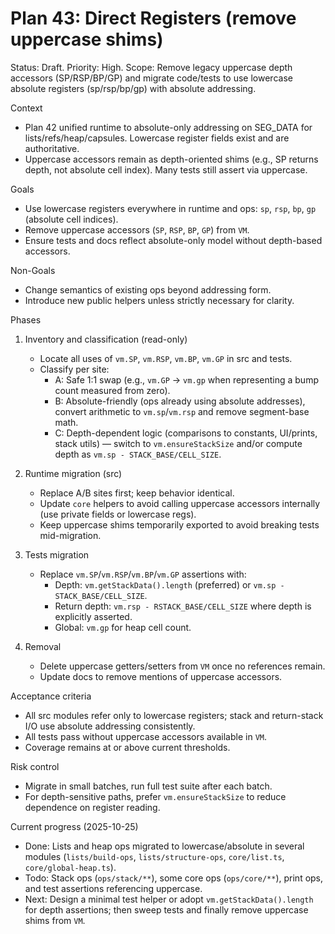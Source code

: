 # Plan 43: Direct Registers (remove uppercase shims)

Status: Draft. Priority: High. Scope: Remove legacy uppercase depth accessors (SP/RSP/BP/GP) and migrate code/tests to use lowercase absolute registers (sp/rsp/bp/gp) with absolute addressing.

Context

- Plan 42 unified runtime to absolute-only addressing on SEG_DATA for lists/refs/heap/capsules. Lowercase register fields exist and are authoritative.
- Uppercase accessors remain as depth-oriented shims (e.g., SP returns depth, not absolute cell index). Many tests still assert via uppercase.

Goals

- Use lowercase registers everywhere in runtime and ops: `sp`, `rsp`, `bp`, `gp` (absolute cell indices).
- Remove uppercase accessors (`SP`, `RSP`, `BP`, `GP`) from `VM`.
- Ensure tests and docs reflect absolute-only model without depth-based accessors.

Non-Goals

- Change semantics of existing ops beyond addressing form.
- Introduce new public helpers unless strictly necessary for clarity.

Phases

1. Inventory and classification (read-only)
   - Locate all uses of `vm.SP`, `vm.RSP`, `vm.BP`, `vm.GP` in src and tests.
   - Classify per site:
     - A: Safe 1:1 swap (e.g., `vm.GP` → `vm.gp` when representing a bump count measured from zero).
     - B: Absolute-friendly (ops already using absolute addresses), convert arithmetic to `vm.sp`/`vm.rsp` and remove segment-base math.
     - C: Depth-dependent logic (comparisons to constants, UI/prints, stack utils) — switch to `vm.ensureStackSize` and/or compute depth as `vm.sp - STACK_BASE/CELL_SIZE`.

2. Runtime migration (src)
   - Replace A/B sites first; keep behavior identical.
   - Update `core` helpers to avoid calling uppercase accessors internally (use private fields or lowercase regs).
   - Keep uppercase shims temporarily exported to avoid breaking tests mid-migration.

3. Tests migration
   - Replace `vm.SP`/`vm.RSP`/`vm.BP`/`vm.GP` assertions with:
     - Depth: `vm.getStackData().length` (preferred) or `vm.sp - STACK_BASE/CELL_SIZE`.
     - Return depth: `vm.rsp - RSTACK_BASE/CELL_SIZE` where depth is explicitly asserted.
     - Global: `vm.gp` for heap cell count.

4. Removal
   - Delete uppercase getters/setters from `VM` once no references remain.
   - Update docs to remove mentions of uppercase accessors.

Acceptance criteria

- All src modules refer only to lowercase registers; stack and return-stack I/O use absolute addressing consistently.
- All tests pass without uppercase accessors available in `VM`.
- Coverage remains at or above current thresholds.

Risk control

- Migrate in small batches, run full test suite after each batch.
- For depth-sensitive paths, prefer `vm.ensureStackSize` to reduce dependence on register reading.

Current progress (2025-10-25)

- Done: Lists and heap ops migrated to lowercase/absolute in several modules (`lists/build-ops`, `lists/structure-ops`, `core/list.ts`, `core/global-heap.ts`).
- Todo: Stack ops (`ops/stack/**`), some core ops (`ops/core/**`), print ops, and test assertions referencing uppercase.
- Next: Design a minimal test helper or adopt `vm.getStackData().length` for depth assertions; then sweep tests and finally remove uppercase shims from `VM`.
